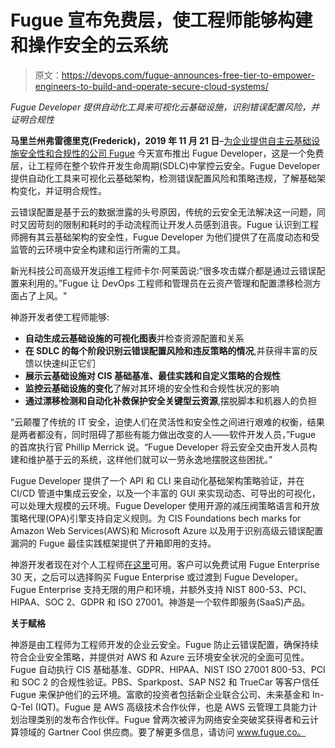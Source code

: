 # Fugue 宣布免费层，使工程师能够构建和操作安全的云系统

> 原文：<https://devops.com/fugue-announces-free-tier-to-empower-engineers-to-build-and-operate-secure-cloud-systems/>

*Fugue Developer 提供自动化工具来可视化云基础设施，识别错误配置风险，并证明合规性*

**马里兰州弗雷德里克(Frederick)，2019 年 11 月 21 日**–[为企业提供自主云基础设施安全性和合规性的公司 Fugue](https://www.fugue.co/) 今天宣布推出 Fugue Developer，这是一个免费层，让工程师在整个软件开发生命周期(SDLC)中掌控云安全。Fugue Developer 提供自动化工具来可视化云基础架构，检测错误配置风险和策略违规，了解基础架构变化，并证明合规性。

云错误配置是基于云的数据泄露的头号原因，传统的云安全无法解决这一问题，同时又因苛刻的限制和耗时的手动流程而让开发人员感到沮丧。Fugue 认识到工程师拥有其云基础架构的安全性，Fugue Developer 为他们提供了在高度动态和受监管的云环境中安全构建和运行所需的工具。

新光科技公司高级开发运维工程师卡尔·阿莱茵说:“很多攻击媒介都是通过云错误配置来利用的。”Fugue 让 DevOps 工程师和管理员在云资产管理和配置漂移检测方面占了上风。"

神游开发者使工程师能够:

*   **自动生成云基础设施的可视化图表**并检查资源配置和关系
*   **在 SDLC 的每个阶段识别云错误配置风险和违反策略的情况**,并获得丰富的反馈以快速纠正它们
*   **展示云基础设施对 CIS 基础基准、最佳实践和自定义策略的合规性**
*   **监控云基础设施的变化**了解对其环境的安全性和合规性状况的影响
*   **通过漂移检测和自动化补救保护安全关键型云资源**,摆脱脚本和机器人的负担

“云颠覆了传统的 IT 安全，迫使人们在灵活性和安全性之间进行艰难的权衡，结果是两者都没有，同时阻碍了那些有能力做出改变的人——软件开发人员，”Fugue 的首席执行官 Phillip Merrick 说。“Fugue Developer 将云安全交由开发人员构建和维护基于云的系统，这样他们就可以一劳永逸地摆脱这些困扰。”

Fugue Developer 提供了一个 API 和 CLI 来自动化基础架构策略验证，并在 CI/CD 管道中集成云安全，以及一个丰富的 GUI 来实现动态、可导出的可视化，可以处理大规模的云环境。Fugue Developer 使用开源的减压阀策略语言和开放策略代理(OPA)引擎支持自定义规则。为 CIS Foundations bech marks for Amazon Web Services(AWS)和 Microsoft Azure 以及用于识别高级云错误配置漏洞的 Fugue 最佳实践框架提供了开箱即用的支持。

神游开发者现在对个人工程师[在这里](http://www.fugue.co/go)可用。客户可以免费试用 Fugue Enterprise 30 天，之后可以选择购买 Fugue Enterprise 或过渡到 Fugue Developer。Fugue Enterprise 支持无限的用户和环境，并额外支持 NIST 800-53、PCI、HIPAA、SOC 2、GDPR 和 ISO 27001。神游是一个软件即服务(SaaS)产品。

**关于赋格**

神游是由工程师为工程师开发的企业云安全。Fugue 防止云错误配置，确保持续符合企业安全策略，并提供对 AWS 和 Azure 云环境安全状况的全面可见性。Fugue 自动执行 CIS 基础基准、GDPR、HIPAA、NIST ISO 27001 800-53、PCI 和 SOC 2 的合规性验证。PBS、Sparkpost、SAP NS2 和 TrueCar 等客户信任 Fugue 来保护他们的云环境。富歌的投资者包括新企业联合公司、未来基金和 In-Q-Tel (IQT)。Fugue 是 AWS 高级技术合作伙伴，也是 AWS 云管理工具能力计划治理类别的发布合作伙伴。Fugue 曾两次被评为网络安全突破奖获得者和云计算领域的 Gartner Cool 供应商。要了解更多信息，请访问 www.fugue.co。